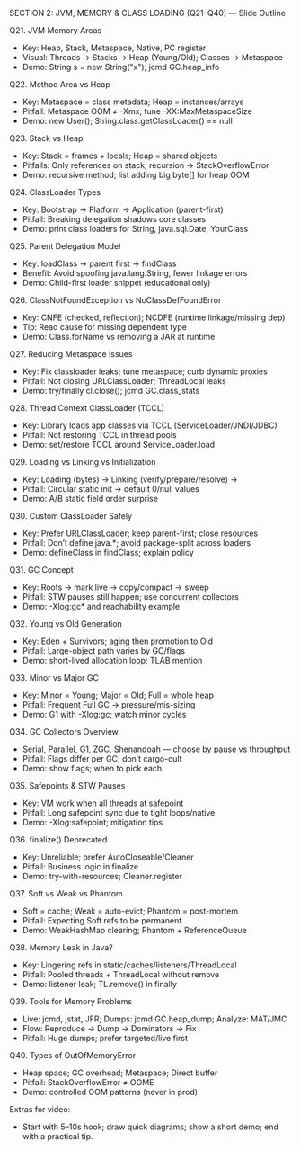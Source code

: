 SECTION 2: JVM, MEMORY & CLASS LOADING (Q21–Q40) — Slide Outline

Q21. JVM Memory Areas
- Key: Heap, Stack, Metaspace, Native, PC register
- Visual: Threads → Stacks → Heap (Young/Old); Classes → Metaspace
- Demo: String s = new String("x"); jcmd <pid> GC.heap_info

Q22. Method Area vs Heap
- Key: Metaspace = class metadata; Heap = instances/arrays
- Pitfall: Metaspace OOM ≠ -Xmx; tune -XX:MaxMetaspaceSize
- Demo: new User(); String.class.getClassLoader() == null

Q23. Stack vs Heap
- Key: Stack = frames + locals; Heap = shared objects
- Pitfalls: Only references on stack; recursion → StackOverflowError
- Demo: recursive method; list adding big byte[] for heap OOM

Q24. ClassLoader Types
- Key: Bootstrap → Platform → Application (parent-first)
- Pitfall: Breaking delegation shadows core classes
- Demo: print class loaders for String, java.sql.Date, YourClass

Q25. Parent Delegation Model
- Key: loadClass → parent first → findClass
- Benefit: Avoid spoofing java.lang.String, fewer linkage errors
- Demo: Child-first loader snippet (educational only)

Q26. ClassNotFoundException vs NoClassDefFoundError
- Key: CNFE (checked, reflection); NCDFE (runtime linkage/missing dep)
- Tip: Read cause for missing dependent type
- Demo: Class.forName vs removing a JAR at runtime

Q27. Reducing Metaspace Issues
- Key: Fix classloader leaks; tune metaspace; curb dynamic proxies
- Pitfall: Not closing URLClassLoader; ThreadLocal leaks
- Demo: try/finally cl.close(); jcmd GC.class_stats

Q28. Thread Context ClassLoader (TCCL)
- Key: Library loads app classes via TCCL (ServiceLoader/JNDI/JDBC)
- Pitfall: Not restoring TCCL in thread pools
- Demo: set/restore TCCL around ServiceLoader.load

Q29. Loading vs Linking vs Initialization
- Key: Loading (bytes) → Linking (verify/prepare/resolve) → <clinit>
- Pitfall: Circular static init → default 0/null values
- Demo: A/B static field order surprise

Q30. Custom ClassLoader Safely
- Key: Prefer URLClassLoader; keep parent-first; close resources
- Pitfall: Don’t define java.*; avoid package-split across loaders
- Demo: defineClass in findClass; explain policy

Q31. GC Concept
- Key: Roots → mark live → copy/compact → sweep
- Pitfall: STW pauses still happen; use concurrent collectors
- Demo: -Xlog:gc* and reachability example

Q32. Young vs Old Generation
- Key: Eden + Survivors; aging then promotion to Old
- Pitfall: Large-object path varies by GC/flags
- Demo: short-lived allocation loop; TLAB mention

Q33. Minor vs Major GC
- Key: Minor = Young; Major = Old; Full = whole heap
- Pitfall: Frequent Full GC → pressure/mis-sizing
- Demo: G1 with -Xlog:gc; watch minor cycles

Q34. GC Collectors Overview
- Serial, Parallel, G1, ZGC, Shenandoah — choose by pause vs throughput
- Pitfall: Flags differ per GC; don’t cargo-cult
- Demo: show flags; when to pick each

Q35. Safepoints & STW Pauses
- Key: VM work when all threads at safepoint
- Pitfall: Long safepoint sync due to tight loops/native
- Demo: -Xlog:safepoint; mitigation tips

Q36. finalize() Deprecated
- Key: Unreliable; prefer AutoCloseable/Cleaner
- Pitfall: Business logic in finalize
- Demo: try-with-resources; Cleaner.register

Q37. Soft vs Weak vs Phantom
- Soft = cache; Weak = auto-evict; Phantom = post-mortem
- Pitfall: Expecting Soft refs to be permanent
- Demo: WeakHashMap clearing; Phantom + ReferenceQueue

Q38. Memory Leak in Java?
- Key: Lingering refs in static/caches/listeners/ThreadLocal
- Pitfall: Pooled threads + ThreadLocal without remove
- Demo: listener leak; TL.remove() in finally

Q39. Tools for Memory Problems
- Live: jcmd, jstat, JFR; Dumps: jcmd GC.heap_dump; Analyze: MAT/JMC
- Flow: Reproduce → Dump → Dominators → Fix
- Pitfall: Huge dumps; prefer targeted/live first

Q40. Types of OutOfMemoryError
- Heap space; GC overhead; Metaspace; Direct buffer
- Pitfall: StackOverflowError ≠ OOME
- Demo: controlled OOM patterns (never in prod)

Extras for video:
- Start with 5–10s hook; draw quick diagrams; show a short demo; end with a practical tip.

